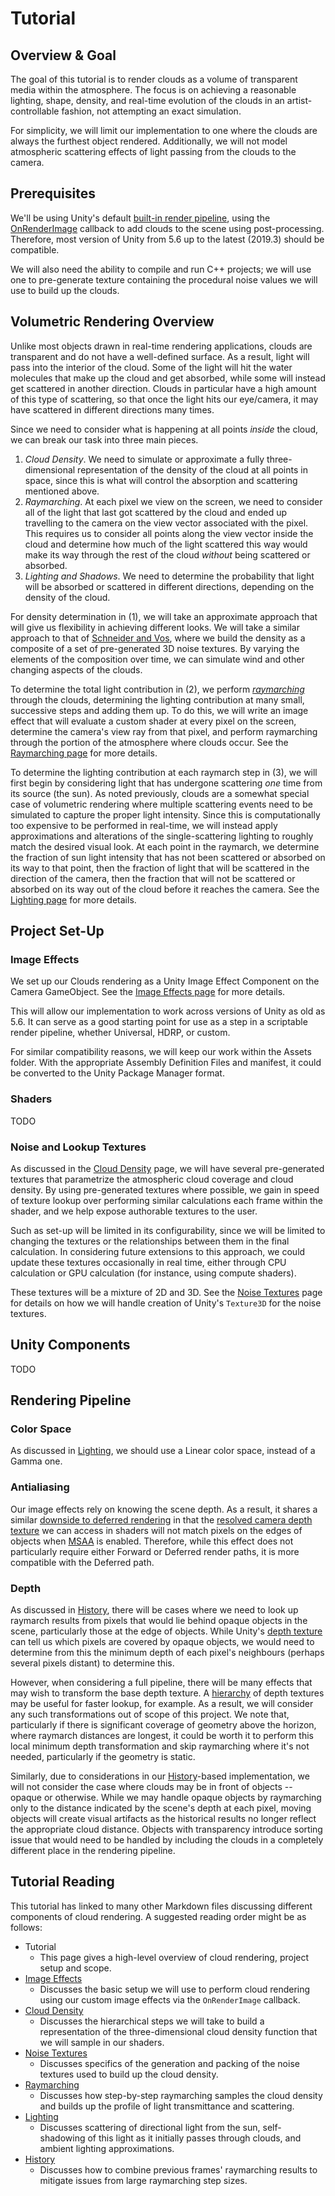# Tutorial

## Overview & Goal

The goal of this tutorial is to render clouds as a volume of transparent media
within the atmosphere. The focus is on achieving a reasonable lighting, shape,
density, and real-time evolution of the clouds in an artist-controllable
fashion, not attempting an exact simulation.

For simplicity, we will limit our implementation to one where the clouds are
always the furthest object rendered. Additionally, we will not
model atmospheric scattering effects of light passing from the clouds to the
camera.

## Prerequisites

We'll be using Unity's default
[built-in render pipeline](https://docs.unity3d.com/Manual/built-in-render-pipeline.html),
using the [OnRenderImage](https://docs.unity3d.com/Manual/ExecutionOrder.html#Rendering)
callback to add clouds to the scene using post-processing.
Therefore, most version of Unity from 5.6 up to the latest (2019.3) should be
compatible.

We will also need the ability to compile and run C++ projects; we will use one
to pre-generate texture containing the procedural noise values we will use to
build up the clouds.

## Volumetric Rendering Overview

Unlike most objects drawn in real-time rendering applications, clouds are
transparent and do not have a well-defined surface. As a result, light will
pass into the interior of the cloud. Some of the light will hit the water
molecules that make up the cloud and get absorbed, while some will instead get
scattered in another direction. Clouds in particular have a high amount of this
type of scattering, so that once the light hits our eye/camera, it may have
scattered in different directions many times.

Since we need to consider what is happening at all points _inside_ the cloud,
we can break our task into three main pieces.
1. _Cloud Density_. We need to simulate or approximate a fully three-dimensional representation
of the density of the cloud at all points in space, since this is what will
control the absorption and scattering mentioned above.
2. _Raymarching_. At each pixel we view on the screen, we need to consider all of the
light that last got scattered by the cloud and ended up travelling to the
camera on the view vector associated with the pixel. This requires us to consider
all points along the view vector inside the cloud and determine how much of the
light scattered this way would make its way through the rest of the cloud
_without_ being scattered or absorbed.
3. _Lighting and Shadows_. We need to determine the probability that light will be absorbed or
scattered in different directions, depending on the density of the cloud.

For density determination in (1), we will take an approximate approach that will
give us flexibility in achieving different looks. We will take a similar
approach to that of
[Schneider and Vos](https://www.guerrilla-games.com/read/nubis-authoring-real-time-volumetric-cloudscapes-with-the-decima-engine),
where we build the density as a composite of a set of pre-generated 3D noise
textures. By varying the elements of the composition over time, we can simulate
wind and other changing aspects of the clouds.

To determine the total light contribution in (2), we perform
[_raymarching_](https://en.wikipedia.org/wiki/Volume_ray_casting)
through the clouds, determining the lighting contribution at many small,
successive steps and adding them up. To do this, we will write an image effect
that will evaluate a custom shader at every pixel on the screen, determine the
camera's view ray from that pixel, and perform raymarching through the portion
of the atmosphere where clouds occur.
See the [Raymarching page](Raymarching/Raymarching.md) for more details.

To determine the lighting contribution at each raymarch step in (3), we will
first begin by considering light that has undergone scattering _one_ time from
its source (the sun). As noted previously, clouds are a somewhat special case
of volumetric rendering where multiple scattering events need to be simulated
to capture the proper light intensity. Since this is computationally too
expensive to be performed in real-time, we will instead apply approximations and
alterations of the single-scattering lighting to roughly match the desired
visual look. At each point in the raymarch, we determine the fraction of sun
light intensity that has not been scattered or absorbed on its way to that point,
then the fraction of light that will be scattered in the direction of the camera,
then the fraction that will not be scattered or absorbed on its way out of the
cloud before it reaches the camera.
See the [Lighting page](Raymarching/Lighting.md) for more details.

## Project Set-Up

### Image Effects

We set up our Clouds rendering as a Unity Image Effect Component on the Camera
GameObject. See the [Image Effects page](ImageEffects/ImageEffects.md) for more
details.

This will allow our implementation to work across versions of Unity as old as
5.6. It can serve as a good starting point for use as a step in a scriptable
render pipeline, whether Universal, HDRP, or custom.

For similar compatibility reasons, we will keep our work within the Assets
folder. With the appropriate Assembly Definition Files and manifest, it could be
converted to the Unity Package Manager format.

### Shaders

TODO

### Noise and Lookup Textures

As discussed in the [Cloud Density](CloudDensity/CloudDensity.md) page, we
will have several pre-generated textures that parametrize the atmospheric cloud
coverage and cloud density. By using pre-generated textures where possible, we
gain in speed of texture lookup over performing similar calculations each frame
within the shader, and we help expose authorable textures to the user.

Such as set-up will be limited in its configurability, since we will be limited
to changing the textures or the relationships between them in the final
calculation. In considering future extensions to this approach, we could
update these textures occasionally in real time, either through CPU calculation
or GPU calculation (for instance, using compute shaders).

These textures will be a mixture of 2D and 3D. See the
[Noise Textures](CloudDensity/NoiseTextures/NoiseTextures.md) page for details
on how we will handle creation of Unity's `Texture3D` for the noise textures.

## Unity Components

TODO

## Rendering Pipeline

### Color Space

As discussed in [Lighting](Raymarching/Lighting.md), we should use a Linear
color space, instead of a Gamma one.

### Antialiasing

Our image effects rely on knowing the scene depth. As a result, it shares a
similar [downside to deferred rendering](https://en.wikipedia.org/wiki/Deferred_shading)
in that the [resolved camera depth texture](https://docs.unity3d.com/Manual/SL-DepthTextures.html)
we can access in shaders will not match pixels on the edges of objects
when [MSAA](https://docs.unity3d.com/ScriptReference/Camera-allowMSAA.html) is enabled.
Therefore, while this effect does not particularly require
either Forward or Deferred render paths, it is more compatible with the Deferred path.

### Depth

As discussed in [History](Raymarching/History.md), there will be cases where we
need to look up raymarch results from pixels that would lie behind opaque objects
in the scene, particularly those at the edge of objects. While Unity's
[depth texture](https://docs.unity3d.com/Manual/SL-DepthTextures.html)
can tell us which pixels are covered by opaque objects, we would need to
determine from this the minimum depth of each pixel's neighbours (perhaps
several pixels distant) to determine this.

However, when considering a full pipeline, there will be many effects that may
wish to transform the base depth texture. A
[hierarchy](https://miketuritzin.com/post/hierarchical-depth-buffers/)
of depth textures may be useful for faster lookup, for example.
As a result, we will consider any such transformations out of scope of this
project. We note that, particularly if there is significant coverage of
geometry above the horizon, where raymarch distances are longest,
it could be worth it to perform this local minimum depth transformation and
skip raymarching where it's not needed, particularly if the geometry is static.

Similarly, due to considerations in our [History](Raymarching/History.md)-based
implementation, we will not consider the case where clouds may be in front
of objects -- opaque or otherwise. While we may handle opaque objects by
raymarching only to the distance indicated by the scene's depth at each pixel,
moving objects will create visual artifacts as the historical results no
longer reflect the appropriate cloud distance.
Objects with transparency introduce sorting issue that would
need to be handled by including the clouds in a completely different place in the
rendering pipeline.

## Tutorial Reading

This tutorial has linked to many other Markdown files discussing different
components of cloud rendering. A suggested reading order might be as follows:

* Tutorial
  * This page gives a high-level overview of cloud rendering, project setup and scope.
* [Image Effects](ImageEffects/ImageEffects.md)
  * Discusses the basic setup we will use to perform cloud rendering using our
  custom image effects via the `OnRenderImage` callback.
* [Cloud Density](CloudDensity/CloudDensity.md)
  * Discusses the hierarchical steps we will take to build a representation of
  the three-dimensional cloud density function that we will sample in our
  shaders.
* [Noise Textures](CloudDensity/NoiseTextures/NoiseTextures.md)
  * Discusses specifics of the generation and packing of the noise textures
  used to build up the cloud density.
* [Raymarching](Raymarching/Raymarching.md)
  * Discusses how step-by-step raymarching samples the cloud density and
  builds up the profile of light transmittance and scattering.
* [Lighting](Raymarching/Lighting.md)
  * Discusses scattering of directional light from the sun, self-shadowing of this
  light as it initially passes through clouds,
  and ambient lighting approximations.
* [History](Raymarching/History.md)
  * Discusses how to combine previous frames' raymarching results to mitigate
  issues from large raymarching step sizes.

